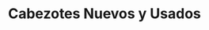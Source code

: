 ---
title: "Cabezotes Nuevos y Usados"
url: /curridabat/cabezotes-nuevos-y-usados/
shop: Autowerkstatt
---